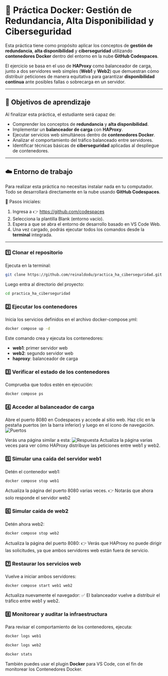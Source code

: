 # 🐳 Práctica Docker: Gestión de Redundancia, Alta Disponibilidad y Ciberseguridad

Esta práctica tiene como propósito aplicar los conceptos de **gestión de redundancia**, **alta disponibilidad** y **ciberseguridad** utilizando **contenedores Docker** dentro del entorno en la nube **GitHub Codespaces**.

El ejercicio se basa en el uso de **HAProxy** como balanceador de carga, junto a dos servidores web simples (**Web1** y **Web2**) que demuestran cómo distribuir peticiones de manera equitativa para garantizar **disponibilidad continua** ante posibles fallas o sobrecarga en un servidor.

---

## 🧱 Objetivos de aprendizaje

Al finalizar esta práctica, el estudiante será capaz de:

- Comprender los conceptos de **redundancia** y **alta disponibilidad**.  
- Implementar un **balanceador de carga** con **HAProxy**.  
- Ejecutar servicios web simultáneos dentro de **contenedores Docker**.  
- Analizar el comportamiento del tráfico balanceado entre servidores.  
- Identificar técnicas básicas de **ciberseguridad** aplicadas al despliegue de contenedores.

---

## ☁️ Entorno de trabajo

Para realizar esta práctica no necesitas instalar nada en tu computador.
Todo se desarrollará directamente en la nube usando **GitHub Codespaces**.

🔹 Pasos iniciales:

1. Ingresa a 👉 https://github.com/codespaces
2. Selecciona la plantilla Blank (entorno vacío).
3. Espera a que se abra el entorno de desarrollo basado en VS Code Web.
4. Una vez cargado, podrás ejecutar todos los comandos desde la **terminal** integrada.

---

### 1️⃣ Clonar el repositorio

Ejecuta en la terminal:

```bash
git clone https://github.com/reinaldodu/practica_ha_ciberseguridad.git
   ```
Luego entra al directorio del proyecto:
```bash
cd practica_ha_ciberseguridad
   ```
### 2️⃣ Ejecutar los contenedores

Inicia los servicios definidos en el archivo docker-compose.yml:
```bash
docker compose up -d
   ```
Este comando crea y ejecuta los contenedores:
- **web1**: primer servidor web
- **web2**: segundo servidor web
- **haproxy**: balanceador de carga

### 3️⃣ Verificar el estado de los contenedores
Comprueba que todos estén en ejecución:
```bash
docker compose ps
   ```
   
### 4️⃣ Acceder al balanceador de carga
Abre el puerto 8080 en Codespaces y accede al sitio web.
Haz clic en la pestaña puertos (en la barra inferior) y luego en el icono de navegación.
![Puertos](https://i.postimg.cc/GpRjJPSV/puertos.png)

Verás una página similar a esta:
![Respuesta](https://i.postimg.cc/pdvBYQ1g/respuesta.png)
Actualiza la página varias veces para ver cómo HAProxy distribuye las peticiones entre web1 y web2.

### 5️⃣ Simular una caída del servidor web1
Detén el contenedor web1:
```bash
docker compose stop web1
   ```
Actualiza la página del puerto 8080 varias veces.
👉 Notarás que ahora solo responde el servidor web2

### 6️⃣ Simular caída de web2

Detén ahora web2:
```bash
docker compose stop web2
   ```
Actualiza la página del puerto 8080:
👉 Verás que HAProxy no puede dirigir las solicitudes, ya que ambos servidores web están fuera de servicio.

### 7️⃣ Restaurar los servicios web
Vuelve a iniciar ambos servidores:
```bash
docker compose start web1 web2
   ```
Actualiza nuevamente el navegador:
✅ El balanceador vuelve a distribuir el tráfico entre web1 y web2.

### 8️⃣ Monitorear y auditar la infraestructura

Para revisar el comportamiento de los contenedores, ejecuta:
```bash
docker logs web1
   ```
```bash
docker logs web2
   ```
```bash
docker stats
   ```

También puedes usar el plugin **Docker** para VS Code, con el fin de monitorear los Contenedores Docker.
